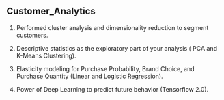 ## Customer_Analytics ##

1. Performed cluster analysis and dimensionality reduction to segment customers.

2. Descriptive statistics as the exploratory part of your analysis ( PCA and K-Means Clustering).

3. Elasticity modeling for Purchase Probability, Brand Choice, and Purchase Quantity (Linear and Logistic Regression).

4. Power of Deep Learning to predict future behavior (Tensorflow 2.0).

